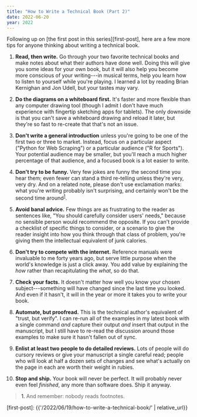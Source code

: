 ```yaml
---
title: "How to Write a Technical Book (Part 2)"
date: 2022-06-20
year: 2022
---
```


Following up on
[the first post in this series][first-post],
here are a few more tips for anyone thinking about writing a technical book.

1.  **Read, then write.**
    Go through your two favorite technical books and make notes about
    what their authors have done well.
    Doing this will give you some ideas for your own book,
    but it will also help you become more conscious of your writing---in musical terms,
    help you learn how to listen to yourself while you're playing.
    I learned a lot by reading Brian Kernighan and Jon Udell,
    but your tastes may vary.

2.  **Do the diagrams on a whiteboard first.**
    It's faster and more flexible than any computer drawing tool
    (though I admit I don't have much experience with fingertip sketching apps for tablets).
    The only downside is that you can't save a whiteboard drawing and reload it later,
    but they're so fast to re-create that that's not an issue.

3.  **Don't write a general introduction**
    unless you're going to be one of the first two or three to market.
    Instead,
    focus on a particular aspect ("Python for Web Scraping")
    or a particular audience ("R for Sports").
    Your potential audience may be smaller,
    but you'll reach a much higher percentage of that audience,
    and a focused book is a lot easier to write.

4.  **Don't try to be funny.**
    Very few jokes are funny the second time you hear them;
    even fewer can stand a third re-telling unless they're very, very dry.
    And on a related note,
    please don't use exclamation marks:
    what you're writing probably isn't surprising,
    and certainly won't be the second time around<sup><a href="#footnote-1">1</a></sup>.

5.  **Avoid banal advice.**
    Few things are as frustrating to the reader as sentences like,
    "You should carefully consider users' needs,"
    because no sensible person would recommend the opposite.
    If you can't provide a checklist of specific things to consider,
    or a scenario to give the reader insight into how you think through that class of problem,
    you're giving them the intellectual equivalent of junk calories.

6.  **Don't try to compete with the internet.**
    Reference manuals were invaluable to me forty years ago,
    but serve little purpose when the world's knowledge is just a click away.
    You add value by explaining the *how* rather than recapitulating the *what*,
    so do that.

7.  **Check your facts.**
    It doesn't matter how well you know your chosen subject---something
    will have changed since the last time you looked.
    And even if it hasn't,
    it will in the year or more it takes you to write your book.

8.  **Automate, but proofread.**
    This is the technical author's equivalent of "trust, but verify".
    I can re-run all of the examples in my latest book with a single command
    *and* capture their output
    *and* insert that output in the manuscript,
    but I still have to re-read the discussion around those examples
    to make sure it hasn't fallen out of sync.

9.  **Enlist at least two people to do detailed reviews.**
    Lots of people will do cursory reviews
    or give your manuscript a single careful read;
    people who will look at half a dozen sets of changes
    and see what's actually on the page in each
    are worth their weight in rubies.

10. **Stop and ship.**
    Your book will never be perfect.
    It will probably never even feel *finished*,
    any more than software does.
    Ship it anyway.

> <a id="footnote-1">1.</a> And remember: nobody reads footnotes.

[first-post]: {{'/2022/06/19/how-to-write-a-technical-book/' | relative_url}}
